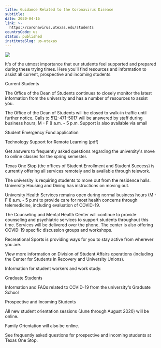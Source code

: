 ```yaml
---
title: Guidance Related to the Coronavirus Disease
subtitle: 
date: 2020-04-16
link: >-
  https://coronavirus.utexas.edu/students
countryCode: us
status: published
instituteSlug: us-utexas
---
```

![](https://coronavirus.utexas.edu/sites/default/files/covid-19_website_social_card_-_1200x630.png)

It's of the utmost importance that our students feel supported and prepared during these trying times. Here you'll find resources and information to assist all current, prospective and incoming students.

Current Students

The Office of the Dean of Students continues to closely monitor the latest information from the university and has a number of resources to assist you.

The Office of the Dean of Students will be closed to walk-in traffic until further notice. Calls to 512-471-5017 will be answered by staff during business hours, M - F 8 a.m. - 5 p.m. Support is also available via email

Student Emergency Fund application

Technology Support for Remote Learning (pdf)

Get answers to frequently asked questions regarding the university's move to online classes for the spring semester.

Texas One Stop (the offices of Student Enrollment and Student Success) is currently offering all services remotely and is available through telework.

The university is requiring students to move out from the residence halls. University Housing and Dining has instructions on moving out.

University Health Services remains open during normal business hours (M - F 8 a.m. - 5 p.m) to provide care for most health concerns through telemedicine, including evaluation of COVID-19.

The Counseling and Mental Health Center will continue to provide counseling and psychiatric services to support students throughout this time. Services will be delivered over the phone. The center is also offering COVID-19 specific discussion groups and workshops.

Recreational Sports is providing ways for you to stay active from wherever you are.

View more information on Division of Student Affairs operations (including the Center for Students in Recovery and University Unions).

Information for student workers and work study:

Graduate Students

Information and FAQs related to COVID-19 from the university's Graduate School

Prospective and Incoming Students

All new student orientation sessions (June through August 2020) will be online.

Family Orientation will also be online.

See frequently asked questions for prospective and incoming students at Texas One Stop.